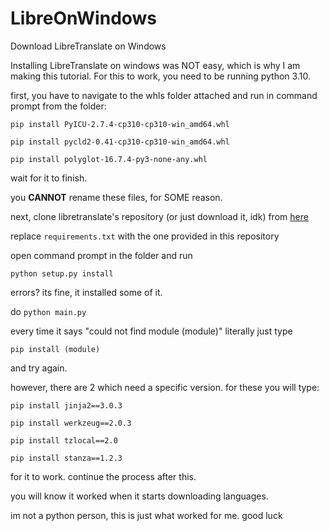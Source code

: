 # LibreOnWindows
Download LibreTranslate on Windows

Installing LibreTranslate on windows was NOT easy, which is why I am making this tutorial. For this to work, you need to be running python 3.10.


first, you have to navigate to the whls folder attached and run in command prompt from the folder:

`pip install PyICU-2.7.4-cp310-cp310-win_amd64.whl`

`pip install pycld2-0.41-cp310-cp310-win_amd64.whl`

`pip install polyglot-16.7.4-py3-none-any.whl`

wait for it to finish.

you **CANNOT** rename these files, for SOME reason.

next, clone libretranslate's repository (or just download it, idk) from [here](https://github.com/LibreTranslate/LibreTranslate)

replace `requirements.txt` with the one provided in this repository

open command prompt in the folder and run

`python setup.py install`

errors? its fine, it installed some of it.

do `python main.py`

every time it says "could not find module (module)" literally just type

`pip install (module)`

and try again.

however, there are 2 which need a specific version. for these you will type:

`pip install jinja2==3.0.3`

`pip install werkzeug==2.0.3`

`pip install tzlocal==2.0`

`pip install stanza==1.2.3`

for it to work. continue the process after this.

you will know it worked when it starts downloading languages.

im not a python person, this is just what worked for me. good luck
